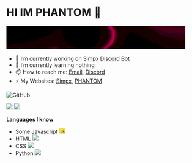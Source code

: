 
<h1>HI IM PHANTOM 👋</h1>

![GitHub](img/standard.gif)
- 🔭 I’m currently working on [Simpx Discord Bot](https://discord.com/api/oauth2/authorize?client_id=872740033579323392&permissions=8&redirect_uri=https%3A%2F%2Fwww.simpx.xyz%2Fsuccess%2F&response_type=code&scope=connections%20bot)
- 🌱 I’m currently learning nothing
- 📫 How to reach me: [Email](mailto:hello@simpx.xyz), [Discord](https://discord.com/users/821417000470839367)
- ⚡ My Websites: [Simpx](https://www.simpx.xyz/), [PHANTOM](https://www.yourphantom.co.in/)
<!--- 💬 Ask me about ..-->
<!-- - 😄 Pronouns: ..-->
![GitHub](https://img.shields.io/github/followers/PHANTOM0P?color=1c1c1c&label=follow&logo=github&style=for-the-badge)
<!--[![Website](https://img.shields.io/badge/Portfolio-Visit-1c1c1c?style=for-the-badge)](https://me.nighthub.xyz)-->

<p><img src="https://github-readme-stats.vercel.app/api?username=PHANTOM0P&show_icons=true&theme=dark&icon_color=eee">     <img src="https://github-readme-stats.vercel.app/api/top-langs/?username=PHANTOM0P&theme=dark"></p>

**Languages I know**
- Some Javascript <img height="15" src="https://raw.githubusercontent.com/github/explore/80688e429a7d4ef2fca1e82350fe8e3517d3494d/topics/javascript/javascript.png">
- HTML <img height="15" src="https://www.w3.org/html/logo/downloads/HTML5_Badge_512.png">
- CSS <img height="15" src="https://cdn.345tool.com/public/logos/css-formatter-logo.png">
- Python <img height="25" src="https://pluspng.com/img-png/python-logo-png--200.png">
